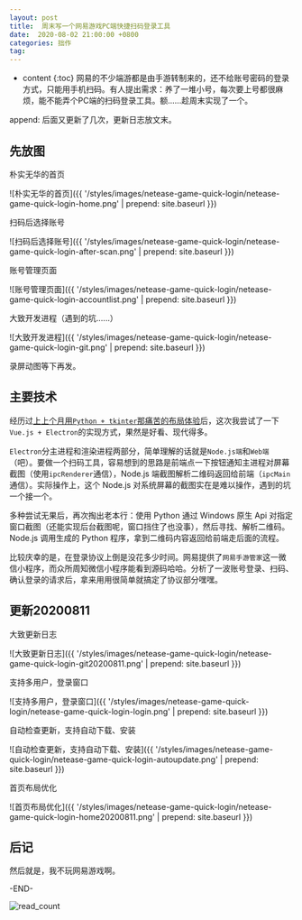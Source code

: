 ```yaml
---
layout: post
title:  周末写一个网易游戏PC端快捷扫码登录工具
date:  2020-08-02 21:00:00 +0800
categories: 拙作
tag: 
---
```


* content
{:toc}
网易的不少端游都是由手游转制来的，还不给账号密码的登录方式，只能用手机扫码。有人提出需求：养了一堆小号，每次要上号都很麻烦，能不能弄个PC端的扫码登录工具。额......趁周末实现了一个。

append: 后面又更新了几次，更新日志放文末。

## 先放图

朴实无华的首页

![朴实无华的首页]({{ '/styles/images/netease-game-quick-login/netease-game-quick-login-home.png' | prepend: site.baseurl  }})

扫码后选择账号

![扫码后选择账号]({{ '/styles/images/netease-game-quick-login/netease-game-quick-login-after-scan.png' | prepend: site.baseurl  }})

账号管理页面

![账号管理页面]({{ '/styles/images/netease-game-quick-login/netease-game-quick-login-accountlist.png' | prepend: site.baseurl  }})

大致开发进程（遇到的坑......）

![大致开发进程]({{ '/styles/images/netease-game-quick-login/netease-game-quick-login-git.png' | prepend: site.baseurl  }})

录屏动图等下再发。


## 主要技术

经历过[上上个月用`Python + tkinter`那痛苦的布局体验](https://678234.xyz/2020/06/07/game-helper/)后，这次我尝试了一下`Vue.js + Electron`的实现方式，果然是好看、现代得多。

`Electron`分主进程和渲染进程两部分，简单理解的话就是`Node.js端`和`Web端`（吧）。要做一个扫码工具，容易想到的思路是前端点一下按钮通知主进程对屏幕截图（使用`ipcRenderer`通信），Node.js 端截图解析二维码返回给前端（`ipcMain`通信）。实际操作上，这个 Node.js 对系统屏幕的截图实在是难以操作，遇到的坑一个接一个。

多种尝试无果后，再次掏出老本行：使用 Python 通过 Windows 原生 Api 对指定窗口截图（还能实现后台截图呢，窗口挡住了也没事），然后寻找、解析二维码。Node.js 调用生成的 Python 程序，拿到二维码内容返回给前端走后面的流程。

比较庆幸的是，在登录协议上倒是没花多少时间。网易提供了`网易手游管家`这一微信小程序，而众所周知微信小程序能看到源码哈哈。分析了一波账号登录、扫码、确认登录的请求后，拿来用用很简单就搞定了协议部分嘿嘿。


## 更新20200811

大致更新日志

![大致更新日志]({{ '/styles/images/netease-game-quick-login/netease-game-quick-login-git20200811.png' | prepend: site.baseurl  }})

支持多用户，登录窗口

![支持多用户，登录窗口]({{ '/styles/images/netease-game-quick-login/netease-game-quick-login-login.png' | prepend: site.baseurl  }})

自动检查更新，支持自动下载、安装

![自动检查更新，支持自动下载、安装]({{ '/styles/images/netease-game-quick-login/netease-game-quick-login-autoupdate.png' | prepend: site.baseurl  }})

首页布局优化

![首页布局优化]({{ '/styles/images/netease-game-quick-login/netease-game-quick-login-home20200811.png' | prepend: site.baseurl  }})


## 后记

然后就是，我不玩网易游戏啊。



-END-

![read_count](https://visitor-badge.glitch.me/badge?page_id=iola1999.blog.netease-game-quick-login)
